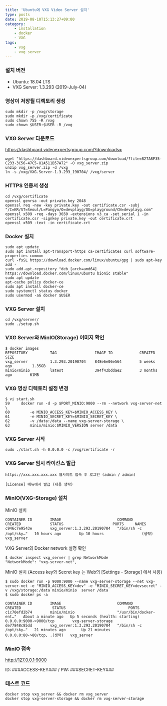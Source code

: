 ```yaml
---
title: 'Ubuntu에 VXG Video Server 설치'
type: posts
date: 2019-08-10T15:13:27+09:00
category:
    - installation
    - docker
    - VXG
tags:
    - vxg
    - vxg server
---
```


### 설치 버전

* Ubuntu: 18.04 LTS
* VXG Server: 1.3.293 (2019-July-04)


### 영상이 저장될 디렉토리 생성

    sudo mkdir -p /vxg/storage
    sudo mkdir -p /vxg/certificate
    sudo chown 755 -R /vxg
    sudo chown $USER:$USER -R /vxg

### VXG Server 다운로드

https://dashboard.videoexpertsgroup.com/?downloads=

    wget "https://dashboard.videoexpertsgroup.com/download/?file=827A8F35-C233-3C56-47C5-81A511B57A72" -O vxg_server.zip
    unzip vxg_server.zip -d /vxg
    ln -s /vxg/VXG.Server-1.3.293_190704/ /vxg/server


### HTTPS 인증서 생성

    cd /vxg/certificate
    openssl genrsa -out private.key 2048
    openssl req -new -key private.key -out certificate.csr -subj "/C=KR/ST=Seoul/L=Pangyo/O=devplayg/OU=playground/CN=devplayg.com"
    openssl x509 -req -days 3650 -extensions v3_ca -set_serial 1 -in certificate.csr -signkey private.key -out certificate.crt
    openssl x509 -text -in certificate.crt
    
### Docker 설치

    sudo apt update
    sudo apt install apt-transport-https ca-certificates curl software-properties-common
    curl -fsSL https://download.docker.com/linux/ubuntu/gpg | sudo apt-key add -
    sudo add-apt-repository "deb [arch=amd64] https://download.docker.com/linux/ubuntu bionic stable"
    sudo apt update
    apt-cache policy docker-ce
    sudo apt install docker-ce
    sudo systemctl status docker
    sudo usermod -aG docker $USER
    
### VXG Server 설치

    cd /vxg/server/
    sudo ./setup.sh

### VXG Server와 MinIO(Storage) 이미지 확인

    $ docker images
    REPOSITORY          TAG                 IMAGE ID            CREATED             SIZE
    vxg_server          1.3.293.20190704    848e6e06e564        5 weeks ago         1.35GB
    minio/minio         latest              394f43bddae2        3 months ago        61MB

### VXG 영상 디렉토리 설정 변경

    $ vi start.sh
    59     docker run -d -p $PORT_MINIO:9000 --rm --network vxg-server-net \
    60         -e MINIO_ACCESS_KEY=$MINIO_ACCESS_KEY \
    61         -e MINIO_SECRET_KEY=$MINIO_SECRET_KEY \
    62         -v /data:/data --name vxg-server-storage \
    63         minio/minio:$MINIO_VERSION server /data

### VXG Server 시작

    sudo ./start.sh -h 0.0.0.0 -c /vxg/certificate -r


### VXG Server 임시 라이선스 발급

    https://xxx.xxx.xxx.xxx 웹사이트 접속 후 로그인 (admin / admin)

    [License] 메뉴에서 발급 (내용 생략)


### MinIO(VXG-Storage) 설치

MinIO 설치

    CONTAINER ID        IMAGE                         COMMAND                  CREATED             STATUS                      PORTS     NAMES
    c946c7e9543e        vxg_server:1.3.293.20190704   "/bin/sh -c /opt/sky…"   10 hours ago        Up 10 hours                 (생략)   vxg_server

VXG Server의 Docker network 설정 확인

    $ docker inspect vxg_server | grep NetworkMode
    "NetworkMode": "vxg-server-net",

MinIO 설치 (Access key와 Secret key 는 Web의 [Settings - Storage] 에서 사용)

    $ sudo docker run -p 9000:9000 --name vxg-server-storage --net vxg-server-net -e "MINIO_ACCESS_KEY=dev" -e "MINIO_SECRET_KEY=devsecret" -v /vxg/storage:/data minio/minio  server /data
    $ sudo docker ps -a

    CONTAINER ID        IMAGE                         COMMAND                  CREATED              STATUS                            PORTS
    c1c70efd2b74        minio/minio                   "/usr/bin/docker-ent…"   About a minute ago   Up 5 seconds (health: starting)   0.0.0.0:9000->9000/tcp        vxg-server-storage
    de77848c85dd        vxg_server:1.3.293.20190704   "/bin/sh -c /opt/sky…"   21 minutes ago       Up 21 minutes                     0.0.0.0:80->80/tcp, .(생략)   vxg_server


### MinIO 접속

http://127.0.0.1:9000

ID: ###ACCESS-KEY### / PW: ###SECRET-KEY###
          
### 테스트 코드

    docker stop vxg_server && docker rm vxg_server
    docker stop vxg-server-storage && docker rm vxg-server-storage
